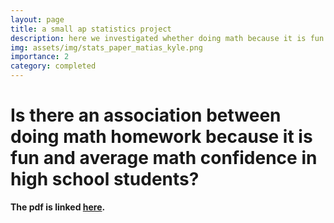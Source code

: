 ```yaml
---
layout: page
title: a small ap statistics project
description: here we investigated whether doing math because it is fun has an association with average confidence in solving math problems among high school students
img: assets/img/stats_paper_matias_kyle.png
importance: 2
category: completed
---
```


  <h1> <b> Is there an association between doing math homework because it is fun and average math confidence in high school students? <b> </h1>
  <p>The pdf is linked <a href="/assets/pdf/matias-relyea-hyle-hollars-math-fun-confidence-stats">here</a>.</p>




